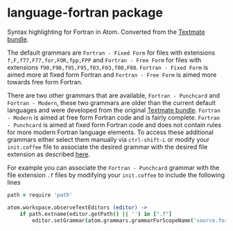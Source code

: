 # language-fortran package

Syntax highlighting for Fortran in Atom. Converted from the [Textmate bundle](https://github.com/textmate/fortran.tmbundle).

The default grammars are `Fortran - Fixed Form` for files with extensions  `f,F,f77,F77,for,FOR,fpp,FPP` and `Fortran - Free Form` for files with extensions `f90,F90,f95,F95,f03,F03,f08,F08`. `Fortran - Fixed Form` is aimed more at fixed form Fortran and `Fortran - Free Form` is aimed more towards free form Fortran.

There are two other grammars that are available, `Fortran - Punchcard` and `Fortran - Modern`, these two grammars are older than the current default languages and were developed from the original [Textmate bundle](https://github.com/textmate/fortran.tmbundle). `Fortran - Modern` is aimed at free form Fortran code and is fairly complete. `Fortran - Punchcard` is aimed at fixed form Fortran code and does not contain rules for more modern Fortran language elements. To access these additional grammars either select them manually via `ctrl-shift-L` or modify your `init.coffee` file to associate the desired grammar with the desired file extension as described [here](https://discuss.atom.io/t/force-grammar-usage-for-file-extension/15154/6?u=tomedunn).

For example you can associate the `Fortran - Punchcard` grammar with the file extension `.f` files by modifying your `init.coffee` to include the following lines

```coffee
path = require 'path'

atom.workspace.observeTextEditors (editor) ->
    if path.extname(editor.getPath() || '') in [".f"]
        editor.setGrammar(atom.grammars.grammarForScopeName('source.fortran.punchcard'))
```
